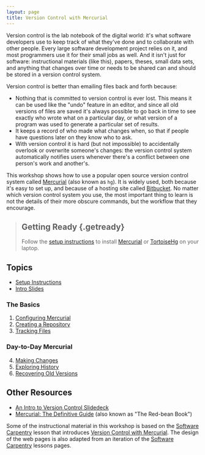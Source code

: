 ```yaml
---
layout: page
title: Version Control with Mercurial
---
```

Version control is the lab notebook of the digital world:
it's what software developers use to keep track of what they've done and to collaborate with other people.
Every large software development project relies on it,
and most programmers use it for their small jobs as well.
And it isn't just for software:
instructional materials (like this),
papers,
theses,
small data sets,
and anything that changes over time or needs to be shared can and should be stored in a version control system.

Version control is better than emailing files back and forth because:

* Nothing that is committed to version control is ever lost.
  This means it can be used like the "undo" feature in an editor,
  and since all old versions of files are saved it's always possible to go back in time to see exactly who wrote what on a particular day,
  or what version of a program was used to generate a particular set of results.
* It keeps a record of who made what changes when,
  so that if people have questions later on they know who to ask.
* With version control it is hard (but not impossible) to accidentally overlook or overwrite someone's changes:
  the version control system automatically notifies users whenever there's a conflict between one person's work and another's.

This workshop shows how to use a popular open source version control system called [Mercurial][mercurial] (also known as `hg`).
It is widely used,
both because it's easy to set up,
and because of a hosting site called [Bitbucket](https://bitbucket.org).
No matter which version control system you use,
the most important thing to learn is not the details of their more obscure commands,
but the workflow that they encourage.

[mercurial]: https://www.mercurial-scm.org/


> ## Getting Ready {.getready}
>
> Follow the [setup instructions](00-setup.html) to install [Mercurial][mercurial] or [TortoiseHg](https://tortoisehg.bitbucket.io/) on your laptop.


## Topics

* [Setup Instructions](00-setup.html)
* [Intro Slides](intro-slides.pdf)


### The Basics

1. [Configuring Mercurial](01-configuration.html)
2. [Creating a Repository](02-create-repo.html)
3. [Tracking Files](03-tracking.html)


### Day-to-Day Mercurial

4. [Making Changes](04-changes.html)
5. [Exploring History](05-history.html)
6. [Recovering Old Versions](06-revert.html)


## Other Resources

* [An Intro to Version Control Slidedeck](intro-slides.pdf)
* [Mercurial: The Definitive Guide](http://hgbook.red-bean.com/) (also known as "The Red-bean Book")

Some of the instructional material in this workshop is based on the [Software Carpentry][swc] lesson that introduces [Version Control with Mercurial](https://swcarpentry.github.io/hg-novice/).
The design of the web pages is also adapted from an iteration of the [Software Carpentry][swc] lessons pages.

[swc]: https://software-carpentry.org/
